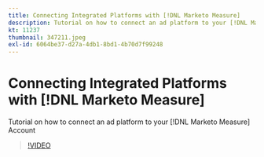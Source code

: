 ```yaml
---
title: Connecting Integrated Platforms with [!DNL Marketo Measure]
description: Tutorial on how to connect an ad platform to your [!DNL Marketo Measure] Account
kt: 11237
thumbnail: 347211.jpeg
exl-id: 6064be37-d27a-4db1-8bd1-4b70d7f99248
---
```

# Connecting Integrated Platforms with [!DNL Marketo Measure]

Tutorial on how to connect an ad platform to your [!DNL Marketo Measure] Account

>[!VIDEO](https://video.tv.adobe.com/v/347211/?quality=12&learn=on)

